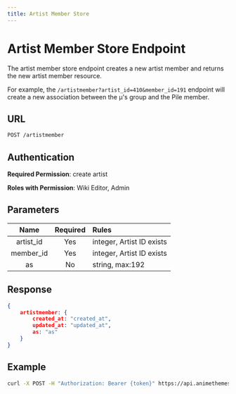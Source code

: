 ```yaml
---
title: Artist Member Store
---
```


# Artist Member Store Endpoint

The artist member store endpoint creates a new artist member and returns the new artist member resource.

For example, the `/artistmember?artist_id=410&member_id=191` endpoint will create a new association between the μ's group and the Pile member.

## URL

```sh
POST /artistmember
```

## Authentication

**Required Permission**: create artist

**Roles with Permission**: Wiki Editor, Admin

## Parameters

| Name      | Required | Rules                     |
| :-------: | :------: | :------------------------ |
| artist_id | Yes      | integer, Artist ID exists |
| member_id | Yes      | integer, Artist ID exists |
| as        | No       | string, max:192           |

## Response

```json
{
    artistmember: {
        created_at: "created_at",
        updated_at: "updated_at",
        as: "as"
    }
}
```

## Example

```bash
curl -X POST -H "Authorization: Bearer {token}" https://api.animethemes.moe/artistmember/
```
